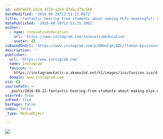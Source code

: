 ```yaml
---
id: e80f96f6-b924-4570-a2b9-874bcd79c560
dateModified: '2016-08-28T12:51:21.087Z'
title: 'Fantastic hearing from students about making PLPs meaningful! #vtmgi16'
datePublished: '2016-08-28T12:51:21.200Z'
author:
  - name: innovativeeducation
    url: 'https://www.instagram.com/innovativeeducation'
    avatar: {}
isBasedOnUrl: 'https://www.instagram.com/p/BHUnCqkjDDL/?taken-by=innovativeeducation'
description: ''
publisher:
  url: 'https://www.instagram.com'
  name: Instagram
  favicon: >-
    https://instagramstatic-a.akamaihd.net/h1/images/ico/favicon.ico/dfa85bb1fd63.ico
  domain: www.instagram.com
via: {}
sourcePath: >-
  _posts/2016-08-22-fantastic-hearing-from-students-about-making-plps-meaningful.md
starred: true
inFeed: true
hasPage: false
inNav: false
_type: MediaObject

---
```

![](https://s3-us-west-2.amazonaws.com/the-grid-img/p/4f8e25533c5de04a3ce400354da04d83b6438f6c.jpg)